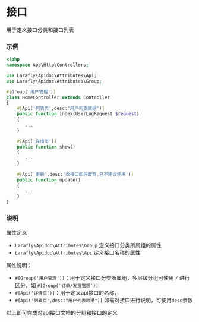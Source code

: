 # 接口

用于定义接口分类和接口列表

### 示例

```php
<?php
namespace App\Http\Controllers;

use Larafly\Apidoc\Attributes\Api;
use Larafly\Apidoc\Attributes\Group;

#[Group('用户管理')]
class HomeController extends Controller
{
    #[Api('列表页',desc:"用户列表数据")]
    public function index(UserLogRequest $request)
    {
       ... 
    }

    #[Api('详情页')]
    public function show()
    {
       ... 
    }
    
    #[Api('更新',desc:'改接口即将废弃,已不建议使用')]
    public function update()
    {
       ... 
    }
}
```

### 说明

属性定义
* `Larafly\Apidoc\Attributes\Group` 定义接口分类所属组的属性
* `Larafly\Apidoc\Attributes\Api` 定义接口名称的属性

属性说明：
  * `#[Group('用户管理')]`：用于定义接口分类所属组，多层级分组可使用 `/` 进行区分，如 `#[Group('订单/发货管理')]`
  * `#[Api('详情页')]`：用于定义api接口的名称， 
  * `#[Api('列表页',desc:"用户列表数据")]` 如需对接口进行说明，可使用`desc`参数


以上即可完成对api接口文档的分组和接口的定义